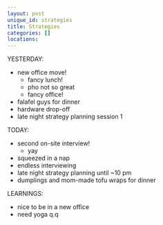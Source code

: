 ```yaml
---
layout: post
unique_id: strategies
title: Strategies
categories: []
locations: 
---
```


YESTERDAY:
* new office move!
  * fancy lunch!
  * pho not so great
  * fancy office!
* falafel guys for dinner
* hardware drop-off
* late night strategy planning session 1


TODAY:
* second on-site interview!
  * yay
* squeezed in a nap
* endless interviewing
* late night strategy planning until ~10 pm
* dumplings and mom-made tofu wraps for dinner

LEARNINGS:
* nice to be in a new office
* need yoga q.q
